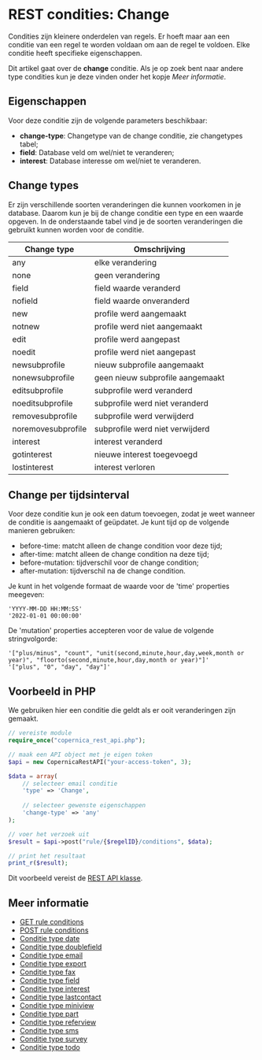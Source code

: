# REST condities: Change

Condities zijn kleinere onderdelen van regels. Er hoeft maar aan een 
conditie van een regel te worden voldaan om aan de regel te voldoen. 
Elke conditie heeft specifieke eigenschappen.

Dit artikel gaat over de **change** conditie. Als je op zoek bent 
naar andere type condities kun je deze vinden onder het kopje *Meer informatie*.

## Eigenschappen

Voor deze conditie zijn de volgende parameters beschikbaar:

* **change-type**: Changetype van de change conditie, zie changetypes tabel;
* **field**: Database veld om wel/niet te veranderen;
* **interest**: Database interesse om wel/niet te veranderen.

## Change types

Er zijn verschillende soorten veranderingen die kunnen voorkomen in je 
database. Daarom kun je bij de change conditie een type en een waarde 
opgeven. In de onderstaande tabel vind je de soorten veranderingen 
die gebruikt kunnen worden voor de conditie.

| Change type          | Omschrijving                     |
|----------------------|----------------------------------|
| any                  | elke verandering                 |
| none                 | geen verandering                 |
| field                | field waarde veranderd           |
| nofield              | field waarde onveranderd         |
| new                  | profile werd aangemaakt          |
| notnew               | profile werd niet aangemaakt     |
| edit                 | profile werd aangepast           |
| noedit               | profile werd niet aangepast      |
| newsubprofile        | nieuw subprofile aangemaakt      |
| nonewsubprofile      | geen nieuw subprofile aangemaakt |
| editsubprofile       | subprofile werd veranderd        |
| noeditsubprofile     | subprofile werd niet veranderd   |
| removesubprofile     | subprofile werd verwijderd       |
| noremovesubprofile   | subprofile werd niet verwijderd  |
| interest             | interest veranderd               |
| gotinterest          | nieuwe interest toegevoegd       |
| lostinterest         | interest verloren                |

## Change per tijdsinterval

Voor deze conditie kun je ook een datum toevoegen, zodat je weet wanneer de
conditie is aangemaakt of geüpdatet. Je kunt tijd op de volgende manieren 
gebruiken:

* before-time: 			matcht alleen de change condition voor deze tijd;
* after-time: 			matcht alleen de change condition na deze tijd;
* before-mutation: 		tijdverschil voor de change condition;
* after-mutation: 		tijdverschil na de change condition.

Je kunt in het volgende formaat de waarde voor de 'time' properties meegeven:

```text
'YYYY-MM-DD HH:MM:SS'
'2022-01-01 00:00:00'
```

De 'mutation' properties accepteren voor de value de volgende stringvolgorde:

```text
'["plus/minus", "count", "unit(second,minute,hour,day,week,month or year)", "floorto(second,minute,hour,day,month or year)"]'
'["plus", "0", "day", "day"]'
```

## Voorbeeld in PHP

We gebruiken hier een conditie die geldt als er ooit veranderingen zijn 
gemaakt.

```php
// vereiste module
require_once("copernica_rest_api.php");

// maak een API object met je eigen token
$api = new CopernicaRestAPI("your-access-token", 3);

$data = array(
    // selecteer email conditie
    'type' => 'Change',
    
    // selecteer gewenste eigenschappen
    'change-type' => 'any'
);

// voer het verzoek uit
$result = $api->post("rule/{$regelID}/conditions", $data);

// print het resultaat
print_r($result);
```

Dit voorbeeld vereist de [REST API klasse](./rest-php).

## Meer informatie

* [GET rule conditions](rest-get-rule-conditions)
* [POST rule conditions](rest-post-rule-conditions)
* [Conditie type date](rest-condition-type-date)
* [Conditie type doublefield](rest-condition-type-doublefield)
* [Conditie type email](rest-condition-type-email)
* [Conditie type export](rest-condition-type-export)
* [Conditie type fax](rest-condition-type-fax)
* [Conditie type field](rest-condition-type-field)
* [Conditie type interest](rest-condition-type-interest)
* [Conditie type lastcontact](rest-condition-type-lastcontact)
* [Conditie type miniview](rest-condition-type-miniview)
* [Conditie type part](rest-condition-type-part)
* [Conditie type referview](rest-condition-type-referview)
* [Conditie type sms](rest-condition-type-sms)
* [Conditie type survey](rest-condition-type-survey)
* [Conditie type todo](rest-condition-type-todo)
